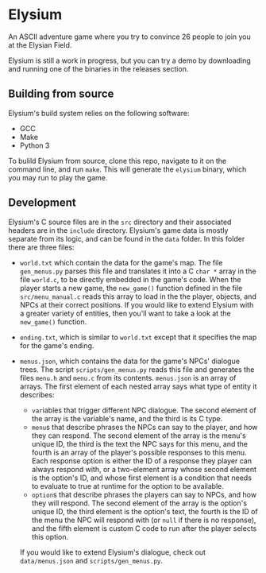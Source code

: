 # Elysium

An ASCII adventure game where you try to convince 26 people to join you at the
Elysian Field.

Elysium is still a work in progress, but you can try a demo by downloading and
running one of the binaries in the releases section.

## Building from source

Elysium's build system relies on the following software:

- GCC
- Make
- Python 3

To bulild Elysium from source, clone this repo, navigate to it on the command
line, and run `make`. This will generate the `elysium` binary, which you may run
to play the game.

## Development

Elysium's C source files are in the `src` directory and their associated headers
are in the `include` directory. Elysium's game data is mostly separate from its
logic, and can be found in the `data` folder. In this folder there are three
files:

- `world.txt` which contain the data for the game's map. The file `gen_menus.py`
  parses this file and translates it into a C `char *` array in the file
  `world.c`, to be directly embedded in the game's code. When the player starts
  a new game, the `new_game()` function defined in the file `src/menu_manual.c`
  reads this array to load in the the player, objects, and NPCs at their correct
  positions. If you would like to extend Elysium with a greater variety of
  entities, then you'll want to take a look at the `new_game()` function.
- `ending.txt`, which is similar to `world.txt` except that it specifies the map
  for the game's ending.
- `menus.json`, which contains the data for the game's NPCs' dialogue trees. The
  script `scripts/gen_menus.py` reads this file and generates the files `menu.h`
  and `menu.c` from its contents. `menus.json` is an array of arrays. The first
  element of each nested array says what type of entity it describes:

  - `var`iables that trigger different NPC dialogue. The second element of the
    array is the variable's name, and the third is its C type.
  - `menu`s that describe phrases the NPCs can say to the player, and how they
    can respond. The second element of the array is the menu's unique ID, the
    third is the text the NPC says for this menu, and the fourth is an array of
    the player's possible responses to this menu. Each response option is either
    the ID of a response they player can always respond with, or a two-element
    array whose second element is the option's ID, and whose first element is a
    condition that needs to evaluate to true at runtime for the option to be
    available.
  - `option`s that describe phrases the players can say to NPCs, and how they
    will respond. The second element of the array is the option's unique ID, the
    third element is the option's text, the fourth is the ID of the menu the NPC
    will respond with (or `null` if there is no response), and the fifth element
    is custom C code to run after the player selects this option.

  If you would like to extend Elysium's dialogue, check out `data/menus.json`
  and `scripts/gen_menus.py`.
